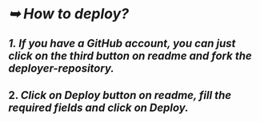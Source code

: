 # _➥ How to deploy?_
## _1. If you have a GitHub account, you can just click on the third button on readme and fork the deployer-repository._
## 2. _Click on Deploy button on readme, fill the required fields and click on Deploy._